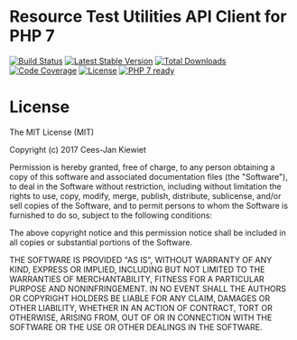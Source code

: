 # Resource Test Utilities API Client for PHP 7

[![Build Status](https://travis-ci.org/php-api-clients/resources-test-utilities.svg?branch=master)](https://travis-ci.org/php-api-clients/resources-test-utilities)
[![Latest Stable Version](https://poser.pugx.org/api-clients/resources-test-utilities/v/stable.png)](https://packagist.org/packages/api-clients/resources-test-utilities)
[![Total Downloads](https://poser.pugx.org/api-clients/resources-test-utilities/downloads.png)](https://packagist.org/packages/api-clients/resources-test-utilities)
[![Code Coverage](https://scrutinizer-ci.com/g/php-api-clients/resources-test-utilities/badges/coverage.png?b=master)](https://scrutinizer-ci.com/g/php-api-clients/resources-test-utilities/?branch=master)
[![License](https://poser.pugx.org/api-clients/resources-test-utilities/license.png)](https://packagist.org/packages/api-clients/resources-test-utilities)
[![PHP 7 ready](http://php7ready.timesplinter.ch/php-api-clients/resources-test-utilities/badge.svg)](https://travis-ci.org/php-api-clients/resources-test-utilities)

# License

The MIT License (MIT)

Copyright (c) 2017 Cees-Jan Kiewiet

Permission is hereby granted, free of charge, to any person obtaining a copy
of this software and associated documentation files (the "Software"), to deal
in the Software without restriction, including without limitation the rights
to use, copy, modify, merge, publish, distribute, sublicense, and/or sell
copies of the Software, and to permit persons to whom the Software is
furnished to do so, subject to the following conditions:

The above copyright notice and this permission notice shall be included in all
copies or substantial portions of the Software.

THE SOFTWARE IS PROVIDED "AS IS", WITHOUT WARRANTY OF ANY KIND, EXPRESS OR
IMPLIED, INCLUDING BUT NOT LIMITED TO THE WARRANTIES OF MERCHANTABILITY,
FITNESS FOR A PARTICULAR PURPOSE AND NONINFRINGEMENT. IN NO EVENT SHALL THE
AUTHORS OR COPYRIGHT HOLDERS BE LIABLE FOR ANY CLAIM, DAMAGES OR OTHER
LIABILITY, WHETHER IN AN ACTION OF CONTRACT, TORT OR OTHERWISE, ARISING FROM,
OUT OF OR IN CONNECTION WITH THE SOFTWARE OR THE USE OR OTHER DEALINGS IN THE
SOFTWARE.
